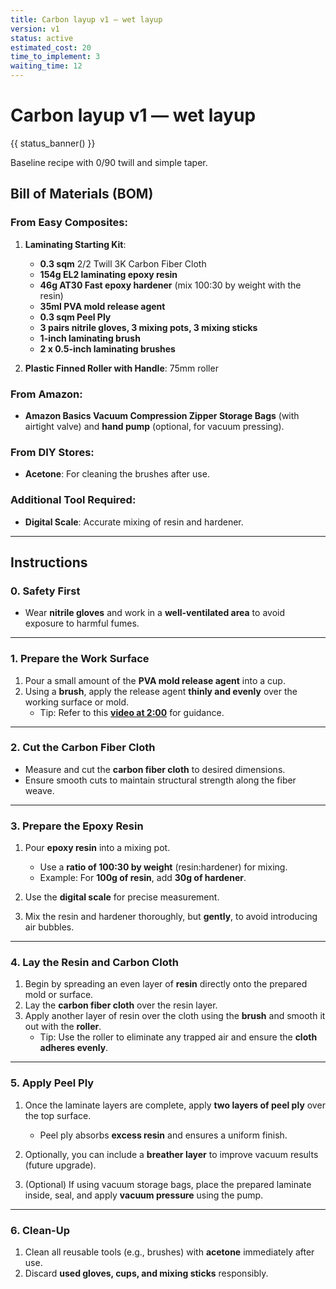 ```yaml
---
title: Carbon layup v1 — wet layup
version: v1
status: active
estimated_cost: 20
time_to_implement: 3
waiting_time: 12
---
```

# Carbon layup v1 — wet layup
{{ status_banner() }}

Baseline recipe with 0/90 twill and simple taper.

## Bill of Materials (BOM)

### From Easy Composites:
1. **Laminating Starting Kit**:
    - **0.3 sqm** 2/2 Twill 3K Carbon Fiber Cloth
    - **154g EL2 laminating epoxy resin**
    - **46g AT30 Fast epoxy hardener** (mix 100:30 by weight with the resin)
    - **35ml PVA mold release agent**
    - **0.3 sqm Peel Ply**
    - **3 pairs nitrile gloves, 3 mixing pots, 3 mixing sticks**
    - **1-inch laminating brush**
    - **2 x 0.5-inch laminating brushes**

2. **Plastic Finned Roller with Handle**: 75mm roller

### From Amazon:
- **Amazon Basics Vacuum Compression Zipper Storage Bags** (with airtight valve) and **hand pump** (optional, for vacuum pressing).

### From DIY Stores:
- **Acetone**: For cleaning the brushes after use.

### Additional Tool Required:
- **Digital Scale**: Accurate mixing of resin and hardener.

---

## Instructions

### **0. Safety First**
- Wear **nitrile gloves** and work in a **well-ventilated area** to avoid exposure to harmful fumes.

---

### **1. Prepare the Work Surface**
1. Pour a small amount of the **PVA mold release agent** into a cup.
2. Using a **brush**, apply the release agent **thinly and evenly** over the working surface or mold.
    - Tip: Refer to this **[video at 2:00](https://youtu.be/neh6zDt7vD8?si=0ocFH4VtYBHPhHzH)** for guidance.

---

### **2. Cut the Carbon Fiber Cloth**
- Measure and cut the **carbon fiber cloth** to desired dimensions.
- Ensure smooth cuts to maintain structural strength along the fiber weave.

---

### **3. Prepare the Epoxy Resin**
1. Pour **epoxy resin** into a mixing pot.
    - Use a **ratio of 100:30 by weight** (resin:hardener) for mixing.
    - Example: For **100g of resin**, add **30g of hardener**.

2. Use the **digital scale** for precise measurement.
3. Mix the resin and hardener thoroughly, but **gently**, to avoid introducing air bubbles.

---

### **4. Lay the Resin and Carbon Cloth**
1. Begin by spreading an even layer of **resin** directly onto the prepared mold or surface.
2. Lay the **carbon fiber cloth** over the resin layer.
3. Apply another layer of resin over the cloth using the **brush** and smooth it out with the **roller**.
    - Tip: Use the roller to eliminate any trapped air and ensure the **cloth adheres evenly**.

---

### **5. Apply Peel Ply**
1. Once the laminate layers are complete, apply **two layers of peel ply** over the top surface.
    - Peel ply absorbs **excess resin** and ensures a uniform finish.

2. Optionally, you can include a **breather layer** to improve vacuum results (future upgrade).

3. (Optional) If using vacuum storage bags, place the prepared laminate inside, seal, and apply **vacuum pressure** using the pump.

---

### **6. Clean-Up**
1. Clean all reusable tools (e.g., brushes) with **acetone** immediately after use.
2. Discard **used gloves, cups, and mixing sticks** responsibly.

